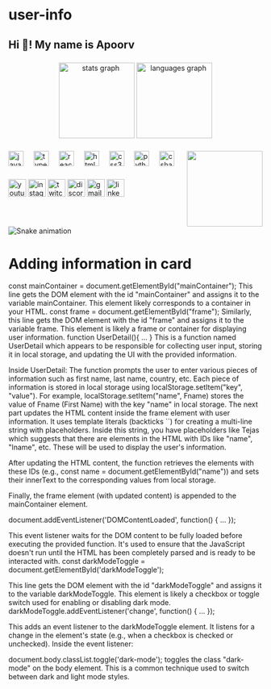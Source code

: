 # user-info
<h2 align="left">Hi 👋! My name is Apoorv</h2>

###

<div align="center">
  <img src="https://github-readme-stats.vercel.app/api?username=maurodesouza&hide_title=false&hide_rank=false&show_icons=true&include_all_commits=true&count_private=true&disable_animations=false&theme=dracula&locale=en&hide_border=false" height="150" alt="stats graph"  />
  <img src="https://github-readme-stats.vercel.app/api/top-langs?username=maurodesouza&locale=en&hide_title=false&layout=compact&card_width=320&langs_count=5&theme=dracula&hide_border=false" height="150" alt="languages graph"  />
</div>

###

<img align="right" height="150" src="https://i.imgflip.com/65efzo.gif"  />

###

<div align="left">
  <img src="https://cdn.jsdelivr.net/gh/devicons/devicon/icons/javascript/javascript-original.svg" height="30" alt="javascript logo"  />
  <img width="12" />
  <img src="https://cdn.jsdelivr.net/gh/devicons/devicon/icons/typescript/typescript-original.svg" height="30" alt="typescript logo"  />
  <img width="12" />
  <img src="https://cdn.jsdelivr.net/gh/devicons/devicon/icons/react/react-original.svg" height="30" alt="react logo"  />
  <img width="12" />
  <img src="https://cdn.jsdelivr.net/gh/devicons/devicon/icons/html5/html5-original.svg" height="30" alt="html5 logo"  />
  <img width="12" />
  <img src="https://cdn.jsdelivr.net/gh/devicons/devicon/icons/css3/css3-original.svg" height="30" alt="css3 logo"  />
  <img width="12" />
  <img src="https://cdn.jsdelivr.net/gh/devicons/devicon/icons/python/python-original.svg" height="30" alt="python logo"  />
  <img width="12" />
  <img src="https://cdn.jsdelivr.net/gh/devicons/devicon/icons/csharp/csharp-original.svg" height="30" alt="csharp logo"  />
</div>

###

<div align="left">
  <img src="https://img.shields.io/static/v1?message=Youtube&logo=youtube&label=&color=FF0000&logoColor=white&labelColor=&style=for-the-badge" height="35" alt="youtube logo"  />
  <img src="https://img.shields.io/static/v1?message=Instagram&logo=instagram&label=&color=E4405F&logoColor=white&labelColor=&style=for-the-badge" height="35" alt="instagram logo"  />
  <img src="https://img.shields.io/static/v1?message=Twitch&logo=twitch&label=&color=9146FF&logoColor=white&labelColor=&style=for-the-badge" height="35" alt="twitch logo"  />
  <img src="https://img.shields.io/static/v1?message=Discord&logo=discord&label=&color=7289DA&logoColor=white&labelColor=&style=for-the-badge" height="35" alt="discord logo"  />
  <img src="https://img.shields.io/static/v1?message=Gmail&logo=gmail&label=&color=D14836&logoColor=white&labelColor=&style=for-the-badge" height="35" alt="gmail logo"  />
  <img src="https://img.shields.io/static/v1?message=LinkedIn&logo=linkedin&label=&color=0077B5&logoColor=white&labelColor=&style=for-the-badge" height="35" alt="linkedin logo"  />
</div>

###

<br clear="both">

<img src="https://raw.githubusercontent.com/maurodesouza/maurodesouza/output/snake.svg" alt="Snake animation" />

###

# Adding information in card
const mainContainer = document.getElementById("mainContainer"); This line gets the DOM element with the id "mainContainer" and assigns it to the variable mainContainer. This element likely corresponds to a container in your HTML. const frame = document.getElementById("frame"); Similarly, this line gets the DOM element with the id "frame" and assigns it to the variable frame. This element is likely a frame or container for displaying user information. function UserDetail(){ ... } This is a function named UserDetail which appears to be responsible for collecting user input, storing it in local storage, and updating the UI with the provided information.

Inside UserDetail: The function prompts the user to enter various pieces of information such as first name, last name, country, etc. Each piece of information is stored in local storage using localStorage.setItem("key", "value"). For example, localStorage.setItem("name", Fname) stores the value of Fname (First Name) with the key "name" in local storage. The next part updates the HTML content inside the frame element with user information. It uses template literals (backticks ``) for creating a multi-line string with placeholders. Inside this string, you have placeholders like Tejas which suggests that there are elements in the HTML with IDs like "name", "lname", etc. These will be used to display the user's information.

After updating the HTML content, the function retrieves the elements with these IDs (e.g., const name = document.getElementById("name")) and sets their innerText to the corresponding values from local storage.

Finally, the frame element (with updated content) is appended to the mainContainer element.

document.addEventListener('DOMContentLoaded', function() { ... });

This event listener waits for the DOM content to be fully loaded before executing the provided function. It's used to ensure that the JavaScript doesn't run until the HTML has been completely parsed and is ready to be interacted with. const darkModeToggle = document.getElementById('darkModeToggle');

This line gets the DOM element with the id "darkModeToggle" and assigns it to the variable darkModeToggle. This element is likely a checkbox or toggle switch used for enabling or disabling dark mode. darkModeToggle.addEventListener('change', function() { ... });

This adds an event listener to the darkModeToggle element. It listens for a change in the element's state (e.g., when a checkbox is checked or unchecked). Inside the event listener:

document.body.classList.toggle('dark-mode'); toggles the class "dark-mode" on the body element. This is a common technique used to switch between dark and light mode styles.

